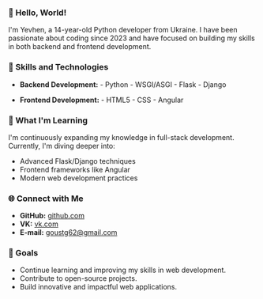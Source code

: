 ### 👋 Hello, World!

I'm Yevhen, a 14-year-old Python developer from Ukraine. I have been passionate about coding since 2023 and have focused on building my skills in both backend and frontend development.

### 🌟 Skills and Technologies

- **Backend Development:** - Python - WSGI/ASGI - Flask - Django

- **Frontend Development:** - HTML5 - CSS - Angular

### 🌱 What I'm Learning

I'm continuously expanding my knowledge in full-stack development. Currently, I'm diving deeper into:

- Advanced Flask/Django techniques
- Frontend frameworks like Angular
- Modern web development practices


### 🌐 Connect with Me

- **GitHub:** [github.com](https://github.com/pipStealth)
- **VK:** [vk.com](https://vk.com/bro.goust) 
- **E-mail:** goustg62@gmail.com

### 🎯 Goals

- Continue learning and improving my skills in web development.
- Contribute to open-source projects.
- Build innovative and impactful web applications.

